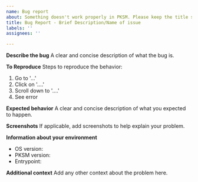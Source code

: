 ```yaml
---
name: Bug report
about: Something doesn't work properly in PKSM. Please keep the title short, clear and concise (example: Bug Report: Storage crashing with my save)
title: Bug Report - Brief Description/Name of issue
labels: ''
assignees: ''

---
```


**Describe the bug**
A clear and concise description of what the bug is.

**To Reproduce**
Steps to reproduce the behavior:
1. Go to '...'
2. Click on '....'
3. Scroll down to '....'
4. See error

**Expected behavior**
A clear and concise description of what you expected to happen.

**Screenshots**
If applicable, add screenshots to help explain your problem.

**Information about your environment**
 - OS version:
 - PKSM version:
 - Entrypoint:

**Additional context**
Add any other context about the problem here.
